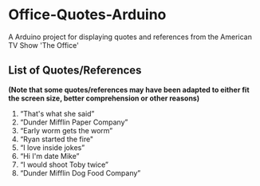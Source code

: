 # Office-Quotes-Arduino
A Arduino project for displaying quotes and references from the American TV Show 'The Office'

## List of Quotes/References
**(Note that some quotes/references may have been adapted to either fit the screen size, better comprehension or other reasons)**
1. “That's what she said”
2. “Dunder Mifflin Paper Company”
3. “Early worm gets the worm”
4. “Ryan started the fire"
5. “I love inside jokes”
6. “Hi I'm date Mike”
7. “I would shoot Toby twice”
8. “Dunder Mifflin Dog Food Company”
